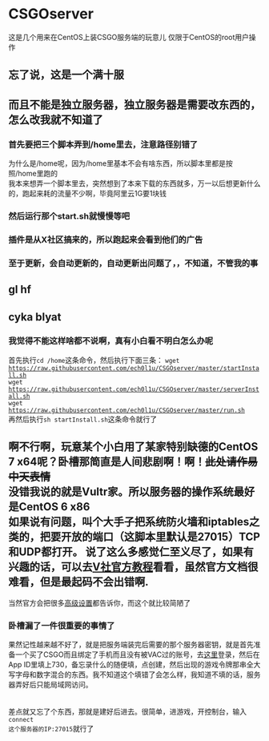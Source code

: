 # CSGOserver
这是几个用来在CentOS上装CSGO服务端的玩意儿
仅限于CentOS的root用户操作
## 忘了说，这是一个满十服
## 而且不能是独立服务器，独立服务器是需要改东西的，怎么改我就不知道了
### 首先要把三个脚本弄到/home里去，注意路径别错了
为什么是/home呢，因为/home里基本不会有啥东西，所以脚本里都是按照/home里跑的<br/>
我本来想弄一个脚本里去，突然想到了本来下载的东西就多，万一以后想更新什么的，跑起来耗的流量不少啊，毕竟阿里云1G要1块钱</br>
### 然后运行那个start.sh就慢慢等吧
### 插件是从X社区搞来的，所以跑起来会看到他们的广告
### 至于更新，会自动更新的，自动更新出问题了，，不知道，不管我的事
## gl hf
## cyka blyat
### 我觉得不能这样啥都不说啊，真有小白看不明白怎么办呢
首先执行<code>cd /home</code>这条命令，然后执行下面三条：
<code>wget https://raw.githubusercontent.com/ech0l1u/CSGOserver/master/startInstall.sh</code><br/>
<code>wget https://raw.githubusercontent.com/ech0l1u/CSGOserver/master/serverInstall.sh</code><br/>
<code>wget https://raw.githubusercontent.com/ech0l1u/CSGOserver/master/run.sh</code>
<br/>再然后执行<code>sh startInstall.sh</code>这条命令就行了

啊不行啊，玩意某个小白用了某家特别缺德的CentOS 7 x64呢？卧槽那简直是人间悲剧啊！啊！<del>此处请作易中天表情</del>
<br/>没错我说的就是Vultr家。所以服务器的操作系统最好是CentOS 6 x86</br>如果说有问题，叫个大手子把系统防火墙和iptables之类的，把要开放的端口（这脚本里默认是27015）TCP和UDP都打开。
说了这么多感觉仁至义尽了，如果有兴趣的话，可以去<a href="https://developer.valvesoftware.com/wiki/Counter-Strike:_Global_Offensive_Dedicated_Servers">V社官方教程</a>看看，虽然官方文档很难看，但是最起码不会出错啊.
-----------
当然官方会把很多<a href="https://developer.valvesoftware.com/wiki/Counter-Strike:_Global_Offensive_Dedicated_Servers#Advanced_Configuration">高级设置</a>都告诉你，而这个就比较简陋了
### 卧槽漏了一件很重要的事情了
果然记性越来越不好了，就是把服务端装完后需要的那个服务器密钥，就是首先准备一个买了CSGO而且绑定了手机而且没有被VAC过的账号，去<a href=" http://steamcommunity.com/dev/managegameservers">这里</a>登录，然后在App ID里填上730，备忘录什么的随便填，点创建，然后出现的游戏令牌那串全大写字母和数字混合的东西。我不知道这个填错了会怎么样，我知道不填的话，服务器弄好后只能局域网访问。<br/><br/><br/>差点就又忘了个东西，那就是建好后进去。很简单，进游戏，开控制台，输入<code>connect 这个服务器的IP:27015</code>就行了
